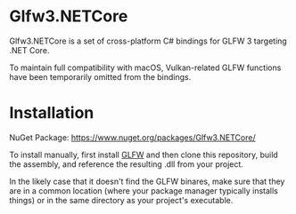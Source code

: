 # Glfw3.NETCore
Glfw3.NETCore is a set of cross-platform C# bindings for GLFW 3 targeting .NET Core.

To maintain full compatibility with macOS, Vulkan-related GLFW functions have been temporarily omitted from the bindings.

# Installation

NuGet Package: https://www.nuget.org/packages/Glfw3.NETCore/

To install manually, first install [GLFW](http://www.glfw.org/) and then clone this repository, build the assembly, and reference the resulting .dll from your project.

In the likely case that it doesn't find the GLFW binares, make sure that they are in a common location (where your package manager typically installs things) or in the same directory as your project's executable.
